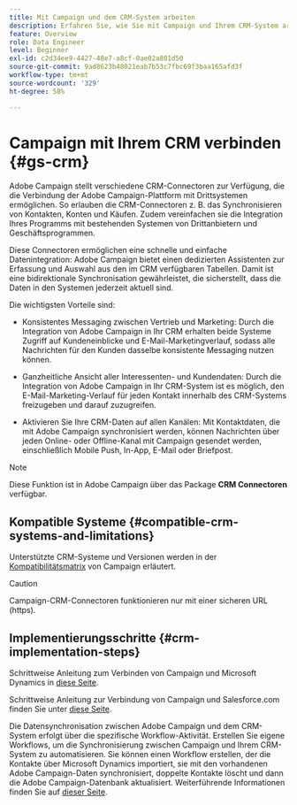 ```yaml
---
title: Mit Campaign und dem CRM-System arbeiten
description: Erfahren Sie, wie Sie mit Campaign und Ihrem CRM-System arbeiten können
feature: Overview
role: Data Engineer
level: Beginner
exl-id: c2d34ee9-4427-48e7-a8cf-0ae02a801d50
source-git-commit: 9ad8623b48021eab7b53c7fbc69f3baa165afd3f
workflow-type: tm+mt
source-wordcount: '329'
ht-degree: 58%

---
```


# Campaign mit Ihrem CRM verbinden {#gs-crm}

Adobe Campaign stellt verschiedene CRM-Connectoren zur Verfügung, die die Verbindung der Adobe Campaign-Plattform mit Drittsystemen ermöglichen. So erlauben die CRM-Connectoren z. B. das Synchronisieren von Kontakten, Konten und Käufen. Zudem vereinfachen sie die Integration Ihres Programms mit bestehenden Systemen von Drittanbietern und Geschäftsprogrammen.

Diese Connectoren ermöglichen eine schnelle und einfache Datenintegration: Adobe Campaign bietet einen dedizierten Assistenten zur Erfassung und Auswahl aus den im CRM verfügbaren Tabellen. Damit ist eine bidirektionale Synchronisation gewährleistet, die sicherstellt, dass die Daten in den Systemen jederzeit aktuell sind.

Die wichtigsten Vorteile sind:

* Konsistentes Messaging zwischen Vertrieb und Marketing: Durch die Integration von Adobe Campaign in Ihr CRM erhalten beide Systeme Zugriff auf Kundeneinblicke und E-Mail-Marketingverlauf, sodass alle Nachrichten für den Kunden dasselbe konsistente Messaging nutzen können.

* Ganzheitliche Ansicht aller Interessenten- und Kundendaten: Durch die Integration von Adobe Campaign in Ihr CRM-System ist es möglich, den E-Mail-Marketing-Verlauf für jeden Kontakt innerhalb des CRM-Systems freizugeben und darauf zuzugreifen.

* Aktivieren Sie Ihre CRM-Daten auf allen Kanälen: Mit Kontaktdaten, die mit Adobe Campaign synchronisiert werden, können Nachrichten über jeden Online- oder Offline-Kanal mit Campaign gesendet werden, einschließlich Mobile Push, In-App, E-Mail oder Briefpost.


>[!NOTE]
>
>Diese Funktion ist in Adobe Campaign über das Package **CRM Connectoren** verfügbar.

## Kompatible Systeme {#compatible-crm-systems-and-limitations}

Unterstützte CRM-Systeme und Versionen werden in der [Kompatibilitätsmatrix](../start/compatibility-matrix.md) von Campaign erläutert.

>[!CAUTION]
>
> Campaign-CRM-Connectoren funktionieren nur mit einer sicheren URL (https).

## Implementierungsschritte {#crm-implementation-steps}

Schrittweise Anleitung zum Verbinden von Campaign und Microsoft Dynamics in [diese Seite](ac-ms-dyn.md).

Schrittweise Anleitung zur Verbindung von Campaign und Salesforce.com finden Sie unter [diese Seite](ac-sfdc.md).

Die Datensynchronisation zwischen Adobe Campaign und dem CRM-System erfolgt über die spezifische Workflow-Aktivität. Erstellen Sie eigene Workflows, um die Synchronisierung zwischen Campaign und Ihrem CRM-System zu automatisieren. Sie können einen Workflow erstellen, der die Kontakte über Microsoft Dynamics importiert, sie mit den vorhandenen Adobe Campaign-Daten synchronisiert, doppelte Kontakte löscht und dann die Adobe Campaign-Datenbank aktualisiert. Weiterführende Informationen finden Sie auf [dieser Seite](crm-data-sync.md).
